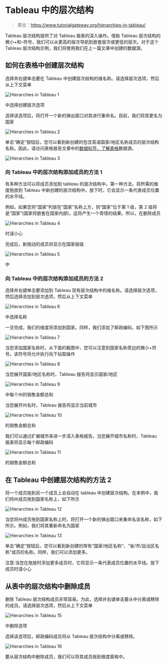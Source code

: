 # Tableau 中的层次结构

> 原文：<https://www.tutorialgateway.org/hierarchies-in-tableau/>

Tableau 层次结构提供了对 Tableau 报表的深入操作。借助 Tableau 层次结构的微小+和–符号，我们可以从更高的层次导航到嵌套层次或更低的层次。对于这个 Tableau 层次结构示例，我们将使用我们在上一篇文章中创建的数据源。

## 如何在表格中创建层次结构

选择并右键单击要在 Tableau 中创建层次结构的维名称。请选择层次选项，然后从上下文菜单

![Hierarchies in Tableau 1](img/ae80002a4cc3392af022abe8ac5f5563.png)

中选择创建层次选项

选择该选项后，将打开一个新的弹出窗口对其进行重命名。目前，我们将其更名为国家

![Hierarchies in Tableau 2](img/2881d5aef70517d662b9019fc0a5f266.png)

单击“确定”按钮后，您可以看到新创建的包含英语国家/地区名称成员的层次结构名称。因此，请访问表格报告文章中的[数据标签，了解](https://www.tutorialgateway.org/data-labels-in-tableau-reports/)[表格](https://www.tutorialgateway.org/tableau/)数据源。

![Hierarchies in Tableau 3](img/5c899ab03baf67bc51ba2413d95eb7fe.png)

### 向 Tableau 中的层次结构添加成员的方法 1

有多种方法可以将成员添加到 tableau 的层次结构中。第一种方法，将所需的维度拖放到 Tableau 中新创建的层次结构中。放下时，它会显示一条代表成员位置的水平线。

例如，如果您将“国家”列放在“国家”名称上方，则“国家”位于第 1 级，第 2 级将是“国家”(国家将嵌套在国家内部)，这将产生一个奇怪的结果。所以，在删除成员

![Hierarchies in Tableau 4](img/2a85d685e06e26223b0ffadad843ced9.png)

时请小心

完成后，新拖动的成员将显示在国家层级

![Hierarchies in Tableau 5](img/0ef1ef0dedd9780219aa733669d2fd52.png)

中

### 向 Tableau 中的层次结构添加成员的方法 2

选择并右键单击要添加到 Tableau 现有层次结构中的维名称。请选择层次选项，然后选择添加到层次选项，然后从上下文菜单

![Hierarchies in Tableau 6](img/ca416684ef52fd65c4286c653c915335.png)

中选择名称

一旦完成，我们的维度将添加到国家。同样，我们添加了邮政编码，如下图所示

![Hierarchies in Tableau 7](img/68370266b8b93ba676733b1dc5583e3e.png)

当您添加国家名称时，从下面的截图中，您可以注意到国家名称旁边的微小+符号。该符号将允许执行向下钻取操作

![Hierarchies in Tableau 8](img/4d086e2ef1b0133acca6710b7a9051cd.png)

当您展开国家/地区名称时，Tableau 报告将显示国家/地区

![Hierarchies in Tableau 9](img/53faa7f546212297a2fc84af50b1fbec.png)

中每个州的销售金额总和

当您展开州名时，Tableau 报告将显示当前城市

![Hierarchies in Tableau 10](img/6806acaf02b88aefc9445cceffb97fc9.png)

的销售金额总和

我们可以通过扩展城市来进一步深入表格报告。当您展开城市名称时，Tableau 报表将显示每个邮政编码

![Hierarchies in Tableau 11](img/50055c3d333017b3159f2b773d114dc8.png)

的销售金额总和

## 在 Tableau 中创建层次结构的方法 2

将一个成员拖到另一个成员上会自动在 tableau 中创建层次结构。在本例中，我们将州成员拖到国家名称上，如下所示

![Hierarchies in Tableau 12](img/7f8a7da1794d84fb964011cdab9d2b53.png)

当您将州成员拖到国家名称上时，将打开一个新的弹出窗口来重命名该名称，如下所示。例如，我们将其重新命名为国家

![Hierarchies in Tableau 13](img/0e12f70d2467f6ca5a22f6c72f9f1d4e.png)

单击“确定”按钮后，您可以看到新创建的带有“国家/地区名称”、“省/市/自治区名称”成员的名称。同样，我们可以添加更多。

注意:当您在拖放时添加更多成员时，它将显示一条代表成员位置的水平线。放下成员时请小心

## 从表中的层次结构中删除成员

删除 Tableau 层次结构成员非常容易。为此，选择并右键单击要从中分离或移除的成员。请选择层次选项，然后从上下文菜单

![Hierarchies in Tableau 15](img/712ce56669c11687d5a44b54a12c0a10.png)

中删除选项

选择该选项后，邮政编码成员将从 Tableau 层次结构中分离或移除。

![Hierarchies in Tableau 16](img/33af180ad68919805bd96bdbe3c3d6bd.png)

要从层次结构中删除成员，我们可以将其成员拖到维度窗格中。